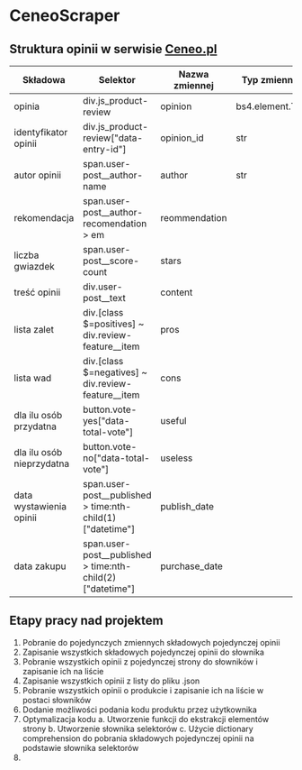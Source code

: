 # CeneoScraper

## Struktura opinii w serwisie [Ceneo.pl](https://www.ceneo.pl/) 
|Składowa|Selektor|Nazwa zmiennej|Typ zmiennej|
|--------|--------|--------------|------------|
|opinia|div.js_product-review|opinion|bs4.element.Tag|
|identyfikator opinii|div.js_product-review\["data-entry-id"\]|opinion_id|str|
|autor opinii|span.user-post__author-name|author|str|
|rekomendacja|span.user-post__author-recomendation > em|reommendation||
|liczba gwiazdek|span.user-post__score-count|stars||
|treść opinii|div.user-post__text|content||
|lista zalet|div.\[class $=positives\] ~ div.review-feature__item|pros||
|lista wad|div.\[class $=negatives\] ~ div.review-feature__item|cons||
|dla ilu osób przydatna|button.vote-yes["data-total-vote"]|useful||
|dla ilu osób nieprzydatna|button.vote-no["data-total-vote"]|useless|
|data wystawienia opinii|span.user-post__published > time:nth-child(1)["datetime"]|publish_date||
|data zakupu|span.user-post__published > time:nth-child(2)["datetime"]|purchase_date||

## Etapy pracy nad projektem
1. Pobranie do pojedynczych zmiennych składowych pojedynczej opinii
2. Zapisanie wszystkich składowych pojedynczej opinii do słownika
3. Pobranie wszystkich opinii z pojedynczej strony do słowników i zapisanie ich na liście
4. Zapisanie wszystkich opinii z listy do pliku .json
5. Pobranie wszystkich opinii o produkcie i zapisanie ich na liście w postaci słowników
6. Dodanie możliwości podania kodu produktu przez użytkownika
7. Optymalizacja kodu
    a. Utworzenie funkcji do ekstrakcji elementów strony
    b. Utworzenie słownika selektorów
    c. Użycie dictionary comprehension do pobrania składowych pojedynczej opinii na podstawie słownika selektorów
8. 
